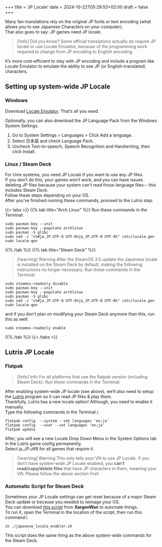 +++
title = 'JP Locale'
date = 2024-10-22T05:29:53+02:00
draft = false
+++

Many fan-translations rely on the original JP fonts or text encoding (what allows you to see Japanese Characters on your computer).\
That also goes to say: JP games need JP locale.

> [!info] Did you know?
> Some official translations actually do require JP locale or use Locale Emulator, because of the programming work required to change from JP encoding to English encoding.

It’s more cost-efficient to stay with JP encoding and include a program like Locale Emulator to emulate the ability to see JP (or English-translated) characters.

## Setting up system-wide JP Locale

### Windows

Download [Locale Emulator](https://xupefei.github.io/Locale-Emulator/). That’s all you need.

Optionally, you can also download the JP Language Pack from the Windows System Settings.

1. Go to System Settings > Languages > Click Add a language.
2. Select 日本語 and check Language Pack.
3. Uncheck Text-to-speech, Speech Recognition and Handwriting, then click Install.

### Linux / Steam Deck

For Unix systems, you need JP Locale if you want to use any JP files.\
If you don’t do this, your games won’t work, and you can have issues deleting JP files because your system can’t read those language files-- this includes Steam Deck. \
Follow these steps depending on your OS. \
After you’ve finished running these commands, proceed to the Lutris step.

{{< tabs >}}
{{% tab title="Arch Linux" %}}
Run these commands in the Terminal:
```
sudo pacman-key --init
sudo pacman-key --populate archlinux
sudo pacman -S glibc
sudo sed -i "s%#ja_JP.UTF-8 UTF-8%ja_JP.UTF-8 UTF-8%" /etc/locale.gen
sudo locale-gen
```
{{% /tab %}}
{{% tab title="Steam Deck" %}}
> [!warning] Warning
> After the SteamOS 3.5 update the Japanese locale is installed on the Steam Deck by default, making the following instructions no longer necessary.
Run these commands in the Terminal:
```
sudo steamos-readonly disable
sudo pacman-key --init
sudo pacman-key --populate archlinux
sudo pacman -S glibc
sudo sed -i "s%#ja_JP.UTF-8 UTF-8%ja_JP.UTF-8 UTF-8%" /etc/locale.gen
sudo locale-gen
```
and if you don’t plan on modifying your Steam Deck anymore than this, run this as well:
```
sudo steamos-readonly enable
```
{{% /tab %}}
{{< /tabs >}}

## Lutris JP Locale

### Flatpak

> [!info] Info
> For all platforms that use the flatpak version (including Steam Deck):
Run these commands in the Terminal:

After enabling system-wide JP locale (see above), we’ll also need to setup the [Lutris](/linux/lutris/) program so it can read JP files & play them.\
Thankfully, Lutris has a new locale option! Although, you need to enable it manually.\
Type the following commands in the Terminal.\

```
flatpak config  --system --set languages 'en;ja'
flatpak config  --user --set languages 'en;ja'
flatpak update
```
After, you will see a new Locale Drop Down Menu in the System Options tab in the Lutris game config permanently.\
Select ja_JP.utf8 for all games that require it.

> [!warning] Warning
> This only tells your VN to use JP Locale. If you don’t have system-wide JP Locale enabled, you **can’t read/copy/delete files** that have JP characters in them, meaning your VN. Please follow the above section first!

### Automatic Script for Steam Deck

Sometimes your JP Locale settings can get reset because of a major Steam Deck update or because you needed to reimage your OS.\
You can download [this script](https://gist.github.com/XargonWan/cc660daf92c224b7241cbf5a2bf12c47) from **XargonWan** to automate things.\
To run it, open the Terminal in the location of the script, then run this command:\

```
sh ./japanese_locale_enabler.sh
```

This script does the same thing as the above system-wide commands for the Steam Deck.

